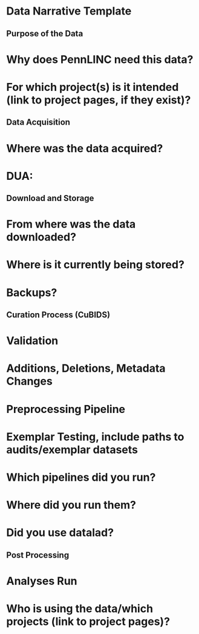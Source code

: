 # Data Narrative Template 

## Purpose of the Data 

# Why does PennLINC need this data?

# For which project(s) is it intended (link to project pages, if they exist)? 

## Data Acquisition

# Where was the data acquired? 

# DUA: 

## Download and Storage 

# From where was the data downloaded?

# Where is it currently being stored? 

# Backups?

## Curation Process (CuBIDS)

# Validation

# Additions, Deletions, Metadata Changes

# Preprocessing Pipeline 

# Exemplar Testing, include paths to audits/exemplar datasets 

# Which pipelines did you run? 

# Where did you run them? 

# Did you use datalad? 

## Post Processing 

# Analyses Run 

# Who is using the data/which projects (link to project pages)? 
